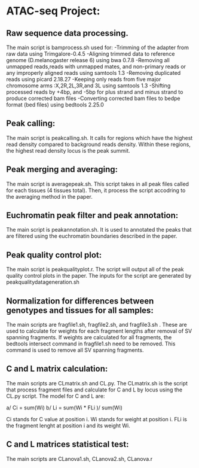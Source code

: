 # **ATAC-seq Project:**

## Raw sequence data processing. 

The main script is bamprocess.sh used for:
 -Trimming of the adapter from raw data using Trimgalore-0.4.5
 -Aligning trimmed data to reference genome (D.melanogaster release 6) using bwa 0.7.8
 -Removing all unmapped reads,reads with unmapped mates, and non-primary reads or any improperly aligned reads using samtools 1.3
 -Removing duplicated reads using picard 2.18.27
 -Keeping only reads from five major chromosome arms :X,2R,2L,3R,and 3L using samtools 1.3
 -Shifting processed reads by +4bp, and -5bp for plus strand and minus strand to produce corrected bam files
 -Converting corrected bam files to bedpe format (bed files) using bedtools 2.25.0

## Peak calling:

The main script is peakcalling.sh. It calls for regions which have the highest read density compared to background reads density. Within these regions, the highest read density locus is the peak summit.

## Peak merging and averaging:

The main script is averagepeak.sh. This script takes in all peak files called for each tissues (4 tissues total). Then, it process the script accodring to the averaging method in the paper. 

## Euchromatin peak filter and peak annotation: 

The main script is peakannotation.sh. It is used to annotated the peaks that are filtered using the euchromatin boundaries described in the paper. 

## Peak quality control plot:

The main script is peakqualityplot.r. The script will output all of the peak quality control plots in the paper. The inputs for the script are generated by peakqualitydatageneration.sh

## Normalization for differences between genotypes and tissues for all samples:

The main scripts are fragfile1.sh, fragfile2.sh, and fragfile3.sh . These are used to calculate for weights for each fragment lengths after removal of SV spanning fragments. If weights are calculated for all fragments, the bedtools intersect command in fragfile1.sh need to be removed. This command is used to remove all SV spanning fragments. 

## C and L matrix calculation:

The main scripts are CLmatrix.sh and CL.py. The CLmatrix.sh is the script that process fragment files and calculate for C and L by locus using the CL.py script. The model for C and L are:

a/ Ci = sum(Wi)
b/ Li = sum(Wi * FLi )/ sum(Wi)

Ci stands for C value at position i. Wi stands for weight at position i. FLi is the fragment lenght at position i and its weight Wi. 

## C and L matrices statistical test:

The main scripts are CLanova1.sh, CLanova2.sh, CLanova.r



